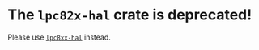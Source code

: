 # The `lpc82x-hal` crate is deprecated!

Please use [`lpc8xx-hal`](https://crates.io/crates/lpc8xx-hal) instead.
